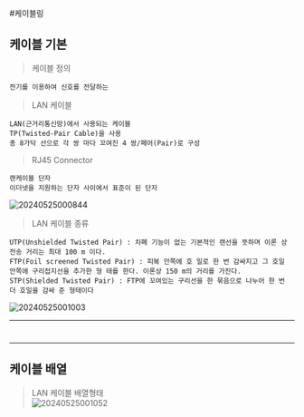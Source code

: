 #케이블링

케이블 기본
---

> 케이블 정의<br>
```
전기를 이용하여 신호를 전달하는 
```
> LAN 케이블<br>
```
LAN(근거리통신망)에서 사용되는 케이블
TP(Twisted-Pair Cable)을 사용
총 8가닥 선으로 각 쌍 마다 꼬여진 4 쌍/페어(Pair)로 구성
```
> RJ45 Connector<br>
```
랜케이블 단자
이더넷을 지원하는 단자 사이에서 표준이 된 단자
```
![20240525000844](https://github.com/MY-ALL-LECTURE/CCNA/assets/84259104/7fb465f0-1a37-45ad-bd4c-bbcc5a15cc5b)

> LAN 케이블 종류<br>
```
UTP(Unshielded Twisted Pair) : 차폐 기능이 없는 기본적인 랜선을 뜻하며 이론 상 전송 거리는 최대 100 m 이다.
FTP(Foil screened Twisted Pair) : 피복 안쪽에 호 일로 한 번 감싸지고 그 호일 안쪽에 구리접지선을 추가한 형 태를 한다. 이론상 150 m의 거리를 가진다.
STP(Shielded Twisted Pair) : FTP에 꼬여있는 구리선을 한 묶음으로 나누어 한 번 더 호일을 감싸 준 형태이다
```
![20240525001003](https://github.com/MY-ALL-LECTURE/CCNA/assets/84259104/8c847664-206b-4508-883b-40ba40a90df1)


---
#
---

케이블 배열
---

>LAN 케이블 배열형태<br>
![20240525001052](https://github.com/MY-ALL-LECTURE/CCNA/assets/84259104/d7068035-a978-4ded-8fb2-95d3dd6eafa8)




